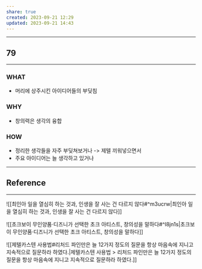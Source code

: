 ```yaml
---
share: true
created: 2023-09-21 12:29
updated: 2023-09-21 14:43
---
```


---
## 79
---
### WHAT
- 머리에 상주시킨 아이디어들의 부딪침
### WHY
- 창의력은 생각의 융합
### HOW
- 정리한 생각들을 자주 부딪쳐보거나 -> 제텔 끼워넣으면서
- 주요 아이디어는 늘 생각하고 있거나
---

## Reference
---
![[최인아  일을 열심히 하는 것과, 인생을 잘 사는 건 다르지 않다#^m3ucrw|최인아  일을 열심히 하는 것과, 인생을 잘 사는 건 다르지 않다]]

![[초크보이  무인양품·디즈니가 선택한 초크 아티스트, 창의성을 말하다#^l8jn1s|초크보이  무인양품·디즈니가 선택한 초크 아티스트, 창의성을 말하다]]

![[제텔카스텐 사용법#리처드 파인만은 늘 12가지 정도의 질문을 항상 마음속에 지니고 지속적으로 질문하라 하였다.|제텔카스텐 사용법 > 리처드 파인만은 늘 12가지 정도의 질문을 항상 마음속에 지니고 지속적으로 질문하라 하였다.]]
